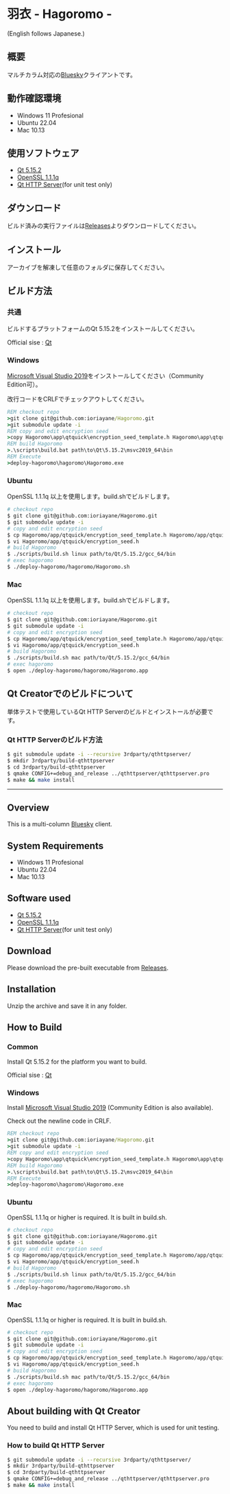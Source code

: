 # 羽衣 - Hagoromo -

(English follows Japanese.)

## 概要

マルチカラム対応の[Bluesky](https://blueskyweb.xyz/)クライアントです。

## 動作確認環境

- Windows 11 Profesional
- Ubuntu 22.04
- Mac 10.13

## 使用ソフトウェア

- [Qt 5.15.2](https://www.qt.io/)
- [OpenSSL 1.1.1q](http://www.openssl.org/)
- [Qt HTTP Server](https://code.qt.io/cgit/qt-extensions/qthttpserver.git/)(for unit test only)

## ダウンロード

ビルド済みの実行ファイルは[Releases](https://github.com/ioriayane/Hagoromo/releases)よりダウンロードしてください。

## インストール

アーカイブを解凍して任意のフォルダに保存してください。

## ビルド方法

### 共通

ビルドするプラットフォームのQt 5.15.2をインストールしてください。

Official sise : [Qt](https://www.qt.io/)

### Windows

[Microsoft Visual Studio 2019](https://visualstudio.microsoft.com/)をインストールしてください（Community Edition可）。

改行コードをCRLFでチェックアウトしてください。

```cmd
REM checkout repo
>git clone git@github.com:ioriayane/Hagoromo.git
>git submodule update -i
REM copy and edit encryption seed
>copy Hagoromo\app\qtquick\encryption_seed_template.h Hagoromo\app\qtquick\encryption_seed.h
REM build Hagoromo
>.\scripts\build.bat path\to\Qt\5.15.2\msvc2019_64\bin
REM Execute
>deploy-hagoromo\hagoromo\Hagoromo.exe
```

### Ubuntu

OpenSSL 1.1.1q 以上を使用します。build.shでビルドします。

```bash
# checkout repo
$ git clone git@github.com:ioriayane/Hagoromo.git
$ git submodule update -i
# copy and edit encryption seed
$ cp Hagoromo/app/qtquick/encryption_seed_template.h Hagoromo/app/qtquick/encryption_seed.h
$ vi Hagoromo/app/qtquick/encryption_seed.h
# build Hagoromo
$ ./scripts/build.sh linux path/to/Qt/5.15.2/gcc_64/bin
# exec hagoromo
$ ./deploy-hagoromo/hagoromo/Hagoromo.sh
```

### Mac

OpenSSL 1.1.1q 以上を使用します。build.shでビルドします。

```bash
# checkout repo
$ git clone git@github.com:ioriayane/Hagoromo.git
$ git submodule update -i
# copy and edit encryption seed
$ cp Hagoromo/app/qtquick/encryption_seed_template.h Hagoromo/app/qtquick/encryption_seed.h
$ vi Hagoromo/app/qtquick/encryption_seed.h
# build Hagoromo
$ ./scripts/build.sh mac path/to/Qt/5.15.2/gcc_64/bin
# exec hagoromo
$ open ./deploy-hagoromo/hagoromo/Hagoromo.app
```

## Qt Creatorでのビルドについて

単体テストで使用しているQt HTTP Serverのビルドとインストールが必要です。

### Qt HTTP Serverのビルド方法

```bash
$ git submodule update -i --recursive 3rdparty/qthttpserver/
$ mkdir 3rdparty/build-qthttpserver
$ cd 3rdparty/build-qthttpserver
$ qmake CONFIG+=debug_and_release ../qthttpserver/qthttpserver.pro
$ make && make install
```

---

## Overview

This is a multi-column [Bluesky](https://blueskyweb.xyz/) client.

## System Requirements

- Windows 11 Profesional
- Ubuntu 22.04
- Mac 10.13

## Software used

- [Qt 5.15.2](https://www.qt.io/)
- [OpenSSL 1.1.1q](http://www.openssl.org/)
- [Qt HTTP Server](https://code.qt.io/cgit/qt-extensions/qthttpserver.git/)(for unit test only)

## Download

Please download the pre-built executable from [Releases](https://github.com/ioriayane/Hagoromo/releases).

## Installation

Unzip the archive and save it in any folder.

## How to Build

### Common

Install Qt 5.15.2 for the platform you want to build.

Official sise : [Qt](https://www.qt.io/)


### Windows

Install [Microsoft Visual Studio 2019](https://visualstudio.microsoft.com/) (Community Edition  is also available).

Check out the newline code in CRLF.

```cmd
REM checkout repo
>git clone git@github.com:ioriayane/Hagoromo.git
>git submodule update -i
REM copy and edit encryption seed
>copy Hagoromo\app\qtquick\encryption_seed_template.h Hagoromo\app\qtquick\encryption_seed.h
REM build Hagoromo
>.\scripts\build.bat path\to\Qt\5.15.2\msvc2019_64\bin
REM Execute
>deploy-hagoromo\hagoromo\Hagoromo.exe
```

### Ubuntu

OpenSSL 1.1.1q or higher is required. It is built in build.sh.

```bash
# checkout repo
$ git clone git@github.com:ioriayane/Hagoromo.git
$ git submodule update -i
# copy and edit encryption seed
$ cp Hagoromo/app/qtquick/encryption_seed_template.h Hagoromo/app/qtquick/encryption_seed.h
$ vi Hagoromo/app/qtquick/encryption_seed.h
# build Hagoromo
$ ./scripts/build.sh linux path/to/Qt/5.15.2/gcc_64/bin
# exec hagoromo
$ ./deploy-hagoromo/hagoromo/Hagoromo.sh
```

### Mac

OpenSSL 1.1.1q or higher is required. It is built in build.sh.

```bash
# checkout repo
$ git clone git@github.com:ioriayane/Hagoromo.git
$ git submodule update -i
# copy and edit encryption seed
$ cp Hagoromo/app/qtquick/encryption_seed_template.h Hagoromo/app/qtquick/encryption_seed.h
$ vi Hagoromo/app/qtquick/encryption_seed.h
# build Hagoromo
$ ./scripts/build.sh mac path/to/Qt/5.15.2/gcc_64/bin
# exec hagoromo
$ open ./deploy-hagoromo/hagoromo/Hagoromo.app
```

## About building with Qt Creator

You need to build and install Qt HTTP Server, which is used for unit testing.

### How to build Qt HTTP Server

```bash
$ git submodule update -i --recursive 3rdparty/qthttpserver/
$ mkdir 3rdparty/build-qthttpserver
$ cd 3rdparty/build-qthttpserver
$ qmake CONFIG+=debug_and_release ../qthttpserver/qthttpserver.pro
$ make && make install
```
